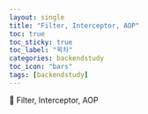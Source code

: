 ```yaml
---
layout: single
title: "Filter, Interceptor, AOP"
toc: true
toc_sticky: true
toc_label: "목차"
categories: backendstudy
toc_icon: "bars"
tags: [backendstudy]
---
```


📘 Filter, Interceptor, AOP
